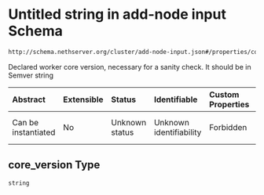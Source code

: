 # Untitled string in add-node input Schema

```txt
http://schema.nethserver.org/cluster/add-node-input.json#/properties/core_version
```

Declared worker core version, necessary for a sanity check. It should be in Semver string

| Abstract            | Extensible | Status         | Identifiable            | Custom Properties | Additional Properties | Access Restrictions | Defined In                                                                  |
| :------------------ | :--------- | :------------- | :---------------------- | :---------------- | :-------------------- | :------------------ | :-------------------------------------------------------------------------- |
| Can be instantiated | No         | Unknown status | Unknown identifiability | Forbidden         | Allowed               | none                | [add-node-input.json\*](cluster/add-node-input.json "open original schema") |

## core\_version Type

`string`
